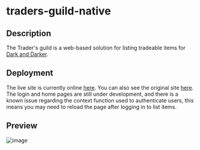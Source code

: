# traders-guild-native
## Description
The Trader's guild is a web-based solution for listing tradeable items for [Dark and Darker](https://www.darkanddarker.com/).

## Deployment

The live site is currently online [here](https://peaceful-citadel-67422-36a5c387efe8.herokuapp.com/). You can also see the original site [here](https://traders-guild-a1de141fdce9.herokuapp.com/).
The login and home pages are still under development, and there is a known issue regarding the context function used to authenticate users, this means you may need to reload the page after logging in to list items.

## Preview 
![image](https://github.com/brandta-1/traders-guild-native/assets/116298512/2319a8e5-b018-46b6-9b28-8c51d9db7694)
